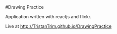 
#Drawing Practice

Application written with reactjs and flickr.

Live at http://TristanTrim.github.io/DrawingPractice

